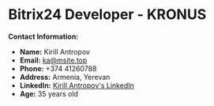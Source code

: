 # Bitrix24 Developer - KRONUS

**Contact Information:**
- **Name:** Kirill Antropov
- **Email:** [ka@msite.top](mailto:ka@msite.top)
- **Phone:** +374 41260788
- **Address:** Armenia, Yerevan
- **LinkedIn:** [Kirill Antropov's LinkedIn](https://www.linkedin.com/in/kirill-antropov/)
- **Age:** 35 years old
